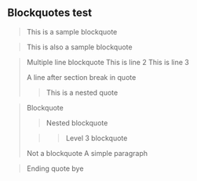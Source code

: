 ## Blockquotes test
> This is a sample blockquote

> This is also a sample blockquote

> Multiple line blockquote
> This is line 2
> This is line 3
> 
> A line after section break in quote
>
>> This is a nested quote

> Blockquote
>
>> Nested blockquote 
>
>>> Level 3 blockquote
>
>Not a blockquote
A simple paragraph

> Ending quote
> bye
